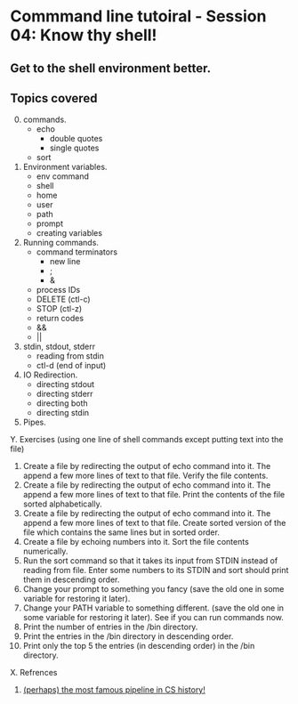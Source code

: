 # Commmand line tutoiral - Session 04: Know thy shell!
## Get to the shell environment better.

## Topics covered
0. commands.
	- echo
		- double quotes
		- single quotes
	- sort
4. Environment variables.
	- env command
	- shell
	- home
	- user
	- path
	- prompt
	- creating variables
4. Running commands.
	- command terminators
		- new line
		- ;
		- &
	- process IDs
	- DELETE (ctl-c)
	- STOP (ctl-z)
	- return codes
	- &&
	- ||
0. stdin, stdout, stderr
	- reading from stdin
	- ctl-d (end of input)
1. IO Redirection.
	- directing stdout
	- directing stderr
	- directing both
	- directing stdin
2. Pipes.


Y. Exercises (using one line of shell commands except putting text into the file)
1. Create a file by redirecting the output of echo command into it. The append a few more lines of text to that file. Verify the file contents.
2. Create a file by redirecting the output of echo command into it. The append a few more lines of text to that file. Print the contents of the file sorted alphabetically.
3. Create a file by redirecting the output of echo command into it. The append a few more lines of text to that file. Create sorted version of the file which contains the same lines but in sorted order.
4. Create a file by echoing numbers into it. Sort the file contents numerically.
5. Run the sort command so that it takes its input from STDIN instead of reading from file. Enter some numbers to its STDIN and sort should print them in descending order.
6. Change your prompt to something you fancy (save the old one in some variable for restoring it later).
7. Change your PATH variable to something different. (save the old one in some variable for restoring it later). See if you can run commands now.
9. Print the number of entries in the /bin directory.
8. Print the entries in the /bin directory in descending order.
10. Print only the top 5 the entries (in descending order) in the /bin directory.

X. Refrences
1. [(perhaps) the most famous pipeline in CS history!](http://www.leancrew.com/all-this/2011/12/more-shell-less-egg/)
